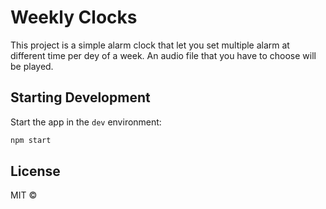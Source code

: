 # Weekly Clocks

This project is a simple alarm clock that let you set multiple alarm at different time per dey of a week. An audio file that you have to choose will be played.

## Starting Development

Start the app in the `dev` environment:

```bash
npm start
```
## License

MIT ©
